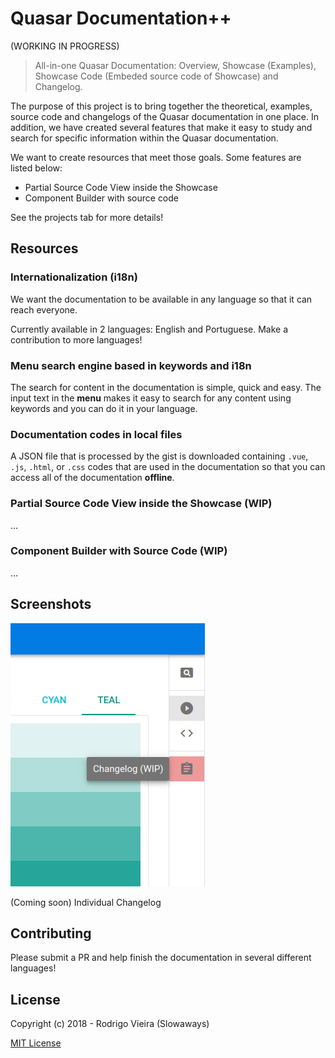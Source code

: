 # Quasar Documentation++
(WORKING IN PROGRESS)

> All-in-one Quasar Documentation: Overview, Showcase (Examples), Showcase Code (Embeded source code of Showcase) and Changelog.

The purpose of this project is to bring together the theoretical, examples, source code and changelogs of the Quasar documentation in one place.
In addition, we have created several features that make it easy to study and search for specific information within the Quasar documentation.

We want to create resources that meet those goals. Some features are listed below:
- Partial Source Code View inside the Showcase
- Component Builder with source code

See the projects tab for more details!

## Resources
### Internationalization (i18n)
We want the documentation to be available in any language so that it can reach everyone.

Currently available in 2 languages: English and Portuguese.
Make a contribution to more languages!

### Menu search engine based in keywords and i18n
The search for content in the documentation is simple, quick and easy.
The input text in the **menu** makes it easy to search for any content using keywords and you can do it in your language.

### Documentation codes in local files
A JSON file that is processed by the gist is downloaded containing `.vue`, `.js`, `.html`, or `.css` codes that are used in the documentation so that you can access all of the documentation **offline**.

### Partial Source Code View inside the Showcase (WIP)
...

### Component Builder with Source Code (WIP)
...

## Screenshots
![Change Log](src/assets/screenshot/changelog-wip.png)

(Coming soon) Individual Changelog

## Contributing
Please submit a PR and help finish the documentation in several different languages!

## License
Copyright (c) 2018 - Rodrigo Vieira (Slowaways)

[MIT License](http://en.wikipedia.org/wiki/MIT_License)
